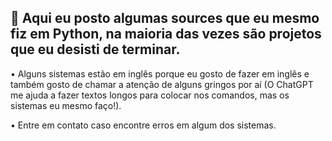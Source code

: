 ## 👋 Aqui eu posto algumas sources que eu mesmo fiz em Python, na maioria das vezes são projetos que eu desisti de terminar.

• Alguns sistemas estão em inglês porque eu gosto de fazer em inglês e também gosto de chamar a atenção de alguns gringos por aí (O ChatGPT me ajuda a fazer textos longos para colocar nos comandos, mas os sistemas eu mesmo faço!).


• Entre em contato caso encontre erros em algum dos sistemas.